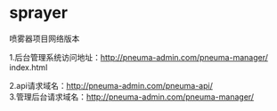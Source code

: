 # sprayer
喷雾器项目网络版本

1.后台管理系统访问地址：http://pneuma-admin.com/pneuma-manager/ index.html

2.api请求域名：http://pneuma-admin.com/pneuma-api/               
3.管理后台请求域名：http://pneuma-admin.com/pneuma-manager/      
